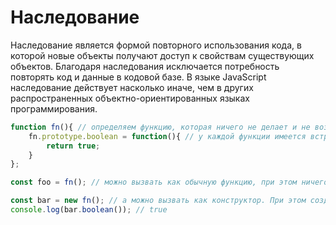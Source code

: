 # Наследование

Наследование является формой повторного использования кода, в которой новые объекты получают доступ к свойствам существующих объектов. Благодаря наследования исключается потребность повторять код и данные в кодовой базе. В языке JavaScript наследование действует насколько иначе, чем в других распространенных объектно-ориентированных языках программирования.

```javascript
function fn(){ // определяем функцию, которая ничего не делает и не возвращает
    fn.prototype.boolean = function(){ // у каждой функции имеется встроенный объект-прототип, который можно свободно видоизменять
        return true;
    }
};

const foo = fn(); // можно вызвать как обычную функцию, при этом ничего особенного не происходит

const bar = new fn(); // а можно вызвать как конструктор. При этом создается новый экземпляр объекта, получающий метод из прототипа функции
console.log(bar.boolean()); // true
```
